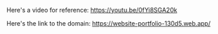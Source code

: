 Here's a video for reference: https://youtu.be/0fYi8SGA20k

Here's the link to the domain: https://website-portfolio-130d5.web.app/ 
